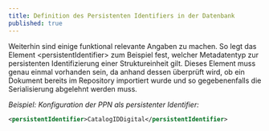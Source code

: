 ```yaml
---
title: Definition des Persistenten Identifiers in der Datenbank
published: true
---
```


Weiterhin sind einige funktional relevante Angaben zu machen. So legt das Element &lt;persistentIdentifier&gt; zum Beispiel fest, welcher Metadatentyp zur persistenten Identifizierung einer Struktureinheit gilt. Dieses Element muss genau einmal vorhanden sein, da anhand dessen überprüft wird, ob ein Dokument bereits im Repository importiert wurde und so gegebenenfalls die Serialisierung abgelehnt werden muss.

_Beispiel: Konfiguration der PPN als persistenter Identifier:_

```xml
<persistentIdentifier>CatalogIDDigital</persistentIdentifier>
```

